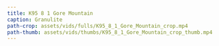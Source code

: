 ```yaml
---
title: K95 8 1 Gore Mountain
caption: Granulite
path-crop: assets/vids/fulls/K95_8_1_Gore_Mountain_crop.mp4
path-thumb: assets/vids/thumbs/K95_8_1_Gore_Mountain_crop_thumb.mp4
---
```

